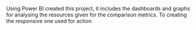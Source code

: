 Using Power BI created this project, it includes the dashboards and graphs for analysing the resources given for the comparison metrics.
To creating the responsive one used for action
